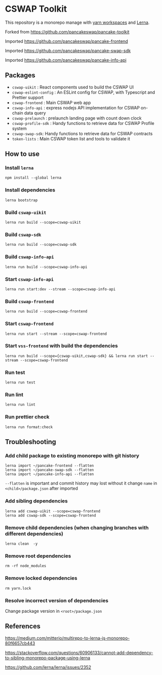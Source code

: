 # CSWAP Toolkit

This repository is a monorepo manage with [yarn workspaces](https://classic.yarnpkg.com/en/docs/workspaces/) and [Lerna](https://lerna.js.org/). 

Forked from https://github.com/pancakeswap/pancake-toolkit

Imported https://github.com/pancakeswap/pancake-frontend

Imported https://github.com/pancakeswap/pancake-swap-sdk

Imported https://github.com/pancakeswap/pancake-info-api

## Packages

- `cswap-uikit` : React components used to build the CSWAP UI
- `cswap-eslint-config` : An ESLint config for CSWAP, with Typescript and Prettier support
- `cswap-frontend` : Main CSWAP web app
- `cswap-info-api` : express nodejs API implementation for CSWAP on-chain data query
- `cswap-prelaunch` : prelaunch landing page with count down clock
- `cswap-profile-sdk` : Handy functions to retrieve data for CSWAP Profile system
- `cswap-swap-sdk`: Handy functions to retrieve data for CSWAP contracts
- `token-lists` : Main CSWAP token list and tools to validate it

## How to use

### Install `lerna`

```
npm install --global lerna
```

### Install dependencies

```
lerna bootstrap
```

### Build `cswap-uikit`

```
lerna run build --scope=cswap-uikit
```

### Build `cswap-sdk`

```
lerna run build --scope=cswap-sdk
```
### Build `cswap-info-api`

```
lerna run build --scope=cswap-info-api
```

### Start `cswap-info-api`

```
lerna run start:dev --stream --scope=cswap-info-api
```

### Build `cswap-frontend`

```
lerna run build --scope=cswap-frontend
```

### Start `cswap-frontend`

```
lerna run start --stream --scope=cswap-frontend
```

### Start `vss-frontend` with build the dependencies

```
lerna run build --scope={cswap-uikit,cswap-sdk} && lerna run start --stream --scope=cswap-frontend
```

### Run test

```
lerna run test
```

### Run lint

```
lerna run lint
```

### Run prettier check
```
lerna run format:check
```

## Troubleshooting

### Add child package to existing monorepo with git history

```
lerna import ~/pancake-frontend --flatten
lerna import ~/pancake-swap-sdk --flatten
lerna import ~/pancake-info-api --flatten
```

`--flatten` is important and commit history may lost without it
change `name` in `<child>/package.json` after imported

### Add sibling dependencies

```
lerna add cswap-uikit --scope=cswap-frontend
lerna add cswap-sdk --scope=cswap-frontend
```

### Remove child dependencies (when changing branches with different dependencies)

```
lerna clean  -y
```

### Remove root dependencies

```
rm -rf node_modules
```

### Remove locked dependencies

```
rm yarn.lock
```

### Resolve incorrect version of dependencies

Change package version in `<root>/package.json`

## References

https://medium.com/mitterio/multirepo-to-lerna-js-monorepo-80f6657cb443

https://stackoverflow.com/questions/60906133/cannot-add-dependency-to-sibling-monorepo-package-using-lerna

https://github.com/lerna/lerna/issues/2352
